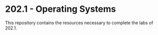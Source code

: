 # 202.1 - Operating Systems

This repository contains the resources necessary to complete the labs of 202.1.
